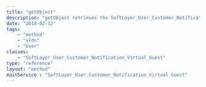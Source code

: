 ```yaml
---
title: "getObject"
description: "getObject retrieves the SoftLayer_User_Customer_Notification_Virtual_Guest object whose ID number corresponds to the ID number of the init parameter passed to the SoftLayer_User_Customer_Notification_Virtual_Guest service. You can only retrieve guest notifications attached to virtual guests and users that belong to your account "
date: "2018-02-12"
tags:
    - "method"
    - "sldn"
    - "User"
classes:
    - "SoftLayer_User_Customer_Notification_Virtual_Guest"
type: "reference"
layout: "method"
mainService : "SoftLayer_User_Customer_Notification_Virtual_Guest"
---
```

